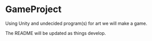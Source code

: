# GameProject

Using Unity and undecided program(s) for art we will make a game.

The README will be updated as things develop.